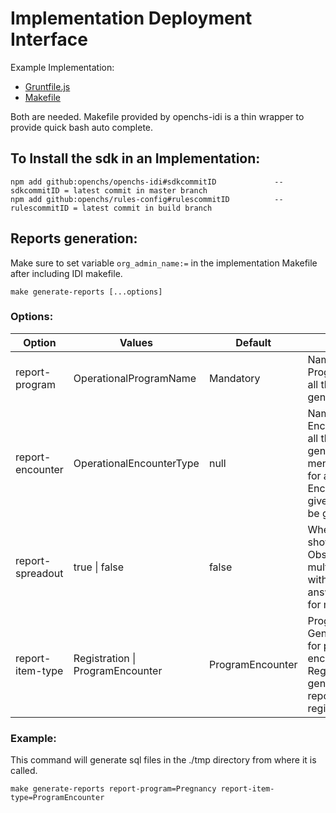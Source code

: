 # Implementation Deployment Interface

Example Implementation:

* [Gruntfile.js](https://github.com/OpenCHS/ihmp/blob/master/Gruntfile.js)
* [Makefile](https://github.com/OpenCHS/ihmp/blob/master/Makefile)

Both are needed. Makefile provided by openchs-idi is a thin wrapper to provide quick bash auto complete.

## To Install the sdk in an Implementation:
```
npm add github:openchs/openchs-idi#sdkcommitID             -- sdkcommitID = latest commit in master branch
npm add github:openchs/rules-config#rulescommitID          -- rulescommitID = latest commit in build branch
```

## Reports generation:
Make sure to set variable `org_admin_name:=` in the implementation Makefile after including IDI makefile.
```
make generate-reports [...options]
```

### Options:

|Option|Values|Default|Description|
|-|-|-|-|
|report-program|OperationalProgramName|Mandatory| Name of the Program for which all the reports to be generated |
|report-encounter|OperationalEncounterType|null| Name of the Encounter for which all the reports to be generated. If not mentioned, reports for all the Encounters of the given Program will be generated. |
|report-spreadout|true \| false|false| Whether or not to show multiselect Observations in multiple columns with Yes\|No as answers. Use true for multiple cols|
|report-item-type|Registration \| ProgramEncounter|ProgramEncounter| ProgramEncounter= Generate reports for prorgrams and encounter, Registration= generate a single report for registration.|

### Example:
This command will generate sql files in the ./tmp directory from where it is called.

```
make generate-reports report-program=Pregnancy report-item-type=ProgramEncounter
```
